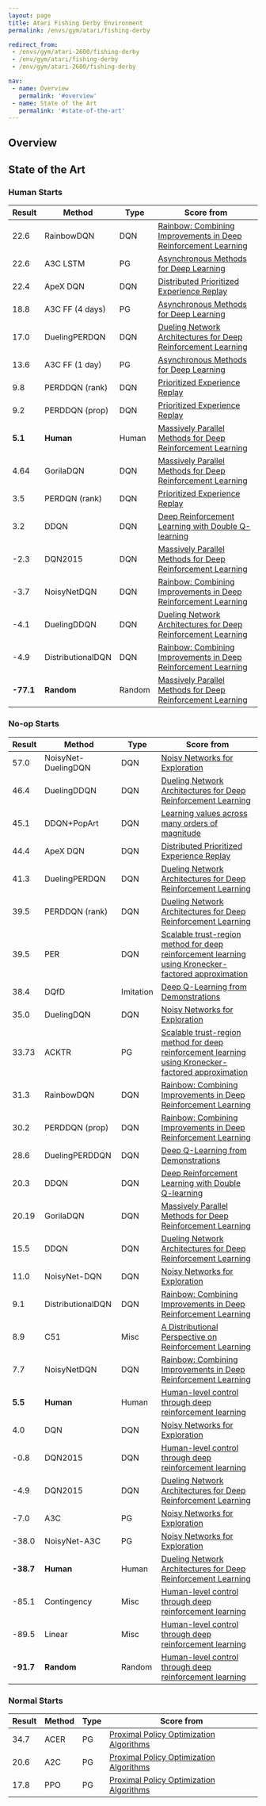 ```yaml
---
layout: page
title: Atari Fishing Derby Environment
permalink: /envs/gym/atari/fishing-derby

redirect_from:
 - /envs/gym/atari-2600/fishing-derby
 - /env/gym/atari/fishing-derby
 - /env/gym/atari-2600/fishing-derby

nav:
 - name: Overview
   permalink: '#overview'
 - name: State of the Art
   permalink: '#state-of-the-art'
---
```



## Overview

## State of the Art

### Human Starts

| Result | Method | Type | Score from |
|--------|--------|------|------------|
| 22.6 | RainbowDQN | DQN | [Rainbow: Combining Improvements in Deep Reinforcement Learning](https://arxiv.org/abs/1710.02298) |
| 22.6 | A3C LSTM | PG | [Asynchronous Methods for Deep Learning](https://arxiv.org/abs/1602.01783) |
| 22.4 | ApeX DQN | DQN | [Distributed Prioritized Experience Replay](https://arxiv.org/abs/1803.00933) |
| 18.8 | A3C FF (4 days) | PG | [Asynchronous Methods for Deep Learning](https://arxiv.org/abs/1602.01783) |
| 17.0 | DuelingPERDQN | DQN | [Dueling Network Architectures for Deep Reinforcement Learning](https://arxiv.org/abs/1511.06581) |
| 13.6 | A3C FF (1 day) | PG | [Asynchronous Methods for Deep Learning](https://arxiv.org/abs/1602.01783) |
| 9.8 | PERDDQN (rank) | DQN | [Prioritized Experience Replay](https://arxiv.org/abs/1511.05952) |
| 9.2 | PERDDQN (prop) | DQN | [Prioritized Experience Replay](https://arxiv.org/abs/1511.05952) |
| **5.1** | **Human** | Human | [Massively Parallel Methods for Deep Reinforcement Learning](https://arxiv.org/abs/1507.04296) |
| 4.64 | GorilaDQN | DQN | [Massively Parallel Methods for Deep Reinforcement Learning](https://arxiv.org/abs/1507.04296) |
| 3.5 | PERDQN (rank) | DQN | [Prioritized Experience Replay](https://arxiv.org/abs/1511.05952) |
| 3.2 | DDQN | DQN | [Deep Reinforcement Learning with Double Q-learning](https://arxiv.org/abs/1509.06461) |
| -2.3 | DQN2015 | DQN | [Massively Parallel Methods for Deep Reinforcement Learning](https://arxiv.org/abs/1507.04296) |
| -3.7 | NoisyNetDQN | DQN | [Rainbow: Combining Improvements in Deep Reinforcement Learning](https://arxiv.org/abs/1710.02298) |
| -4.1 | DuelingDDQN | DQN | [Dueling Network Architectures for Deep Reinforcement Learning](https://arxiv.org/abs/1511.06581) |
| -4.9 | DistributionalDQN | DQN | [Rainbow: Combining Improvements in Deep Reinforcement Learning](https://arxiv.org/abs/1710.02298) |
| **-77.1** | **Random** | Random | [Massively Parallel Methods for Deep Reinforcement Learning](https://arxiv.org/abs/1507.04296) |

### No-op Starts

| Result | Method | Type | Score from |
|--------|--------|------|------------|
| 57.0 | NoisyNet-DuelingDQN | DQN | [Noisy Networks for Exploration](https://arxiv.org/abs/1706.10295) |
| 46.4 | DuelingDDQN | DQN | [Dueling Network Architectures for Deep Reinforcement Learning](https://arxiv.org/abs/1511.06581) |
| 45.1 | DDQN+PopArt | DQN | [Learning values across many orders of magnitude](https://arxiv.org/abs/1602.07714) |
| 44.4 | ApeX DQN | DQN | [Distributed Prioritized Experience Replay](https://arxiv.org/abs/1803.00933) |
| 41.3 | DuelingPERDQN | DQN | [Dueling Network Architectures for Deep Reinforcement Learning](https://arxiv.org/abs/1511.06581) |
| 39.5 | PERDDQN (rank) | DQN | [Dueling Network Architectures for Deep Reinforcement Learning](https://arxiv.org/abs/1511.06581) |
| 39.5 | PER | DQN | [Scalable trust-region method for deep reinforcement learning using Kronecker-factored approximation](https://arxiv.org/abs/1708.05144) |
| 38.4 | DQfD | Imitation | [Deep Q-Learning from Demonstrations](https://arxiv.org/abs/1704.03732) |
| 35.0 | DuelingDQN | DQN | [Noisy Networks for Exploration](https://arxiv.org/abs/1706.10295) |
| 33.73 | ACKTR | PG | [Scalable trust-region method for deep reinforcement learning using Kronecker-factored approximation](https://arxiv.org/abs/1708.05144) |
| 31.3 | RainbowDQN | DQN | [Rainbow: Combining Improvements in Deep Reinforcement Learning](https://arxiv.org/abs/1710.02298) |
| 30.2 | PERDDQN (prop) | DQN | [Rainbow: Combining Improvements in Deep Reinforcement Learning](https://arxiv.org/abs/1710.02298) |
| 28.6 | DuelingPERDDQN | DQN | [Deep Q-Learning from Demonstrations](https://arxiv.org/abs/1704.03732) |
| 20.3 | DDQN | DQN | [Deep Reinforcement Learning with Double Q-learning](https://arxiv.org/abs/1509.06461) |
| 20.19 | GorilaDQN | DQN | [Massively Parallel Methods for Deep Reinforcement Learning](https://arxiv.org/abs/1507.04296) |
| 15.5 | DDQN | DQN | [Dueling Network Architectures for Deep Reinforcement Learning](https://arxiv.org/abs/1511.06581) |
| 11.0 | NoisyNet-DQN | DQN | [Noisy Networks for Exploration](https://arxiv.org/abs/1706.10295) |
| 9.1 | DistributionalDQN | DQN | [Rainbow: Combining Improvements in Deep Reinforcement Learning](https://arxiv.org/abs/1710.02298) |
| 8.9 | C51 | Misc | [A Distributional Perspective on Reinforcement Learning](https://arxiv.org/abs/1707.06887) |
| 7.7 | NoisyNetDQN | DQN | [Rainbow: Combining Improvements in Deep Reinforcement Learning](https://arxiv.org/abs/1710.02298) |
| **5.5** | **Human** | Human | [Human-level control through deep reinforcement learning](https://storage.googleapis.com/deepmind-media/dqn/DQNNaturePaper.pdf) |
| 4.0 | DQN | DQN | [Noisy Networks for Exploration](https://arxiv.org/abs/1706.10295) |
| -0.8 | DQN2015 | DQN | [Human-level control through deep reinforcement learning](https://storage.googleapis.com/deepmind-media/dqn/DQNNaturePaper.pdf) |
| -4.9 | DQN2015 | DQN | [Dueling Network Architectures for Deep Reinforcement Learning](https://arxiv.org/abs/1511.06581) |
| -7.0 | A3C | PG | [Noisy Networks for Exploration](https://arxiv.org/abs/1706.10295) |
| -38.0 | NoisyNet-A3C | PG | [Noisy Networks for Exploration](https://arxiv.org/abs/1706.10295) |
| **-38.7** | **Human** | Human | [Dueling Network Architectures for Deep Reinforcement Learning](https://arxiv.org/abs/1511.06581) |
| -85.1 | Contingency | Misc | [Human-level control through deep reinforcement learning](https://storage.googleapis.com/deepmind-media/dqn/DQNNaturePaper.pdf) |
| -89.5 | Linear | Misc | [Human-level control through deep reinforcement learning](https://storage.googleapis.com/deepmind-media/dqn/DQNNaturePaper.pdf) |
| **-91.7** | **Random** | Random | [Human-level control through deep reinforcement learning](https://storage.googleapis.com/deepmind-media/dqn/DQNNaturePaper.pdf) |

### Normal Starts

| Result | Method | Type | Score from |
|--------|--------|------|------------|
| 34.7 | ACER | PG | [Proximal Policy Optimization Algorithms](https://arxiv.org/abs/1707.06347) |
| 20.6 | A2C | PG | [Proximal Policy Optimization Algorithms](https://arxiv.org/abs/1707.06347) |
| 17.8 | PPO | PG | [Proximal Policy Optimization Algorithms](https://arxiv.org/abs/1707.06347) |

